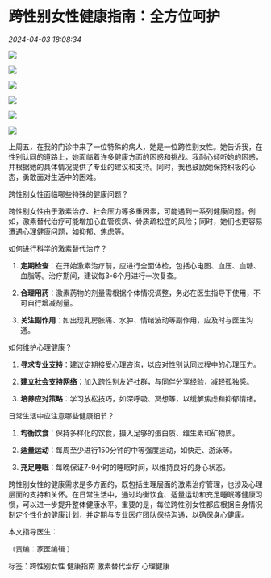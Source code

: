 # 跨性别女性健康指南：全方位呵护

_2024-04-03 18:08:34_ 

![](https://img.familydoctor.com.cn/cms/20240403/202404030554137810.jpg)

![](https://img.familydoctor.com.cn/cms/20240403/202404030554128541.jpg)

![](https://img.familydoctor.com.cn/cms/20240403/202404030554122653.jpg)

![](https://img.familydoctor.com.cn/cms/20240403/202404030554138923.jpg)

![](https://img.familydoctor.com.cn/cms/20240403/202404030554137810.jpg)

![](https://img.familydoctor.com.cn/cms/20240403/202404030554128541.jpg)

上周五，在我的门诊中来了一位特殊的病人，她是一位跨性别女性。她告诉我，在性别认同的道路上，她面临着许多健康方面的困惑和挑战。我耐心倾听她的困惑，并根据她的具体情况提供了专业的建议和支持。同时，我也鼓励她保持积极的心态，勇敢面对生活中的困难。

跨性别女性面临哪些特殊的健康问题？

跨性别女性由于激素治疗、社会压力等多重因素，可能遇到一系列健康问题。例如，激素替代治疗可能增加心血管疾病、骨质疏松症的风险；同时，她们也更容易遭遇心理健康问题，如抑郁、焦虑等。

如何进行科学的激素替代治疗？

1. **定期检查**：在开始激素治疗前，应进行全面体检，包括心电图、血压、血糖、血脂等。治疗期间，建议每3-6个月进行一次复查。

2. **合理用药**：激素药物的剂量需根据个体情况调整，务必在医生指导下使用，不可自行增减剂量。

3. **关注副作用**：如出现乳房胀痛、水肿、情绪波动等副作用，应及时与医生沟通。

如何维护心理健康？

1. **寻求专业支持**：建议定期接受心理咨询，以应对性别认同过程中的心理压力。

2. **建立社会支持网络**：加入跨性别友好社群，与同伴分享经验，减轻孤独感。

3. **培养应对策略**：学习放松技巧，如深呼吸、冥想等，以缓解焦虑和抑郁情绪。

日常生活中应注意哪些健康细节？

1. **均衡饮食**：保持多样化的饮食，摄入足够的蛋白质、维生素和矿物质。

2. **适量运动**：每周至少进行150分钟的中等强度运动，如快走、游泳等。

3. **充足睡眠**：每晚保证7-9小时的睡眠时间，以维持良好的身心状态。

跨性别女性的健康需求是多方面的，既包括生理层面的激素治疗管理，也涉及心理层面的支持和关怀。在日常生活中，通过均衡饮食、适量运动和充足睡眠等健康习惯，可以进一步提升整体健康水平。重要的是，每位跨性别女性都应根据自身情况制定个性化的健康计划，并定期与专业医疗团队保持沟通，以确保身心健康。

本文指导医生：

（责编：家医编辑 ）

标签：跨性别女性 健康指南 激素替代治疗 心理健康